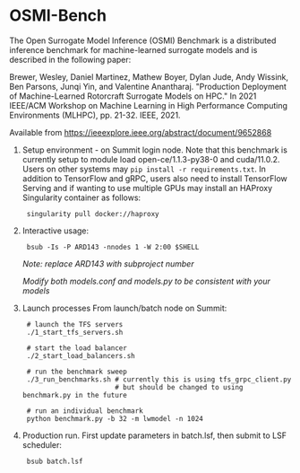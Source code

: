 # OSMI-Bench

The Open Surrogate Model Inference (OSMI) Benchmark is a distributed inference benchmark
for machine-learned surrogate models and is described in the following paper:

Brewer, Wesley, Daniel Martinez, Mathew Boyer, Dylan Jude, Andy Wissink, Ben Parsons, Junqi Yin, and Valentine Anantharaj. "Production Deployment of Machine-Learned Rotorcraft Surrogate Models on HPC." In 2021 IEEE/ACM Workshop on Machine Learning in High Performance Computing Environments (MLHPC), pp. 21-32. IEEE, 2021.

Available from https://ieeexplore.ieee.org/abstract/document/9652868

1. Setup environment - on Summit login node. Note that this benchmark is currently setup to module load open-ce/1.1.3-py38-0 and cuda/11.0.2. Users on other systems may `pip install -r requirements.txt`. In addition to TensorFlow and gRPC, users also need to install TensorFlow Serving and if wanting to use multiple GPUs may install an HAProxy Singularity container as follows:

        singularity pull docker://haproxy

2. Interactive usage:

        bsub -Is -P ARD143 -nnodes 1 -W 2:00 $SHELL

    *Note: replace ARD143 with subproject number*

    *Modify both models.conf and models.py to be consistent with your models*

4. Launch processes From launch/batch node on Summit:

        # launch the TFS servers
        ./1_start_tfs_servers.sh

        # start the load balancer  
        ./2_start_load_balancers.sh

        # run the benchmark sweep
        ./3_run_benchmarks.sh # currently this is using tfs_grpc_client.py
                              # but should be changed to using benchmark.py in the future

        # run an individual benchmark
        python benchmark.py -b 32 -m lwmodel -n 1024

5. Production run. First update parameters in batch.lsf, then submit to LSF scheduler:

        bsub batch.lsf 
